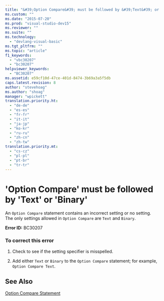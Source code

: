 ```yaml
---
title: "&#39;Option Compare&#39; must be followed by &#39;Text&#39; or &#39;Binary&#39; | Microsoft Docs"
ms.custom: ""
ms.date: "2015-07-20"
ms.prod: "visual-studio-dev15"
ms.reviewer: ""
ms.suite: ""
ms.technology: 
  - "devlang-visual-basic"
ms.tgt_pltfrm: ""
ms.topic: "article"
f1_keywords: 
  - "vbc30207"
  - "bc30207"
helpviewer_keywords: 
  - "BC30207"
ms.assetid: e59cf10d-47ce-401d-8474-3b69a3a5f5db
caps.latest.revision: 8
author: "stevehoag"
ms.author: "shoag"
manager: "wpickett"
translation.priority.ht: 
  - "de-de"
  - "es-es"
  - "fr-fr"
  - "it-it"
  - "ja-jp"
  - "ko-kr"
  - "ru-ru"
  - "zh-cn"
  - "zh-tw"
translation.priority.mt: 
  - "cs-cz"
  - "pl-pl"
  - "pt-br"
  - "tr-tr"
---
```

# &#39;Option Compare&#39; must be followed by &#39;Text&#39; or &#39;Binary&#39;
An `Option Compare` statement contains an incorrect setting or no setting. The only settings allowed in `Option Compare` are `Text` and `Binary`.  
  
 **Error ID:** BC30207  
  
### To correct this error  
  
1.  Check to see if the setting specifier is misspelled.  
  
2.  Add either `Text` or `Binary` to the `Option Compare` statement; for example, `Option Compare Text`.  
  
## See Also  
 [Option Compare Statement](/dotnet/visual-basic/language-reference/statements/option-compare-statement)